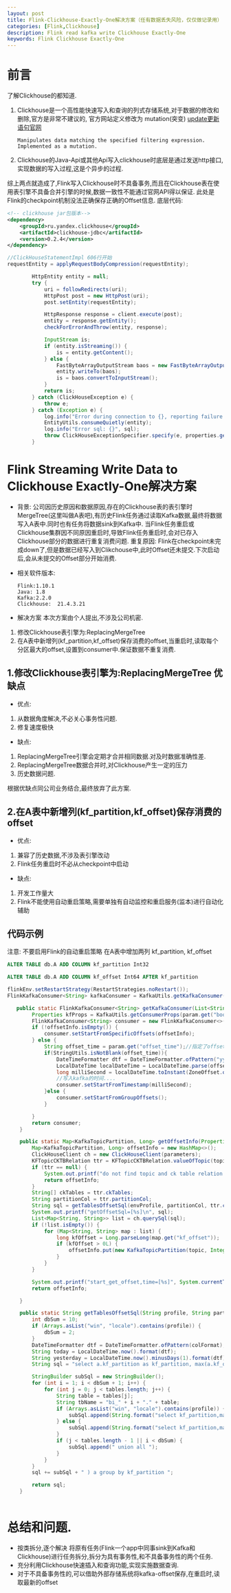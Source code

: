 ```yaml
---
layout: post
title: Flink-Clickhouse-Exactly-One解决方案（任有数据丢失风险，仅仅做记录用）
categories: [Flink,Clickhouse]
description: Flink read kafka write Clickhouse Exactly-One 
keywords: Flink Clickhouse Exactly-One
---
```

# 前言

了解Clickhouse的都知道.
1. Clickhouse是一个高性能快速写入和查询的列式存储系统,对于数据的修改和删除,官方是非常不建议的,
    官方网站定义修改为 mutation(突变)
    [update更新语句官网](https://clickhouse.tech/docs/en/sql-reference/statements/alter/update/)
    ``` 
    Manipulates data matching the specified filtering expression. Implemented as a mutation.
    ```
2. Clickhouse的Java-Api或其他Api写入clickhouse时底层是通过发送http接口,实现数据的写入过程,这是个异步的过程.

综上两点就造成了,Flink写入Clickhouse时不具备事务,而且在Clickhouse表在使用表引擎不具备合并引擎的时候,数据一致性不能通过官网API得以保证.
此处是Flink的checkpoint机制没法正确保存正确的Offset信息.
底层代码:
``` xml
<!-- clickhouse jar包版本--> 
<dependency>
    <groupId>ru.yandex.clickhouse</groupId>
    <artifactId>clickhouse-jdbc</artifactId>
    <version>0.2.4</version>
</dependency>
```
``` java
//ClickHouseStatementImpl 606行开始
requestEntity = applyRequestBodyCompression(requestEntity);

        HttpEntity entity = null;
        try {
            uri = followRedirects(uri);
            HttpPost post = new HttpPost(uri);
            post.setEntity(requestEntity);

            HttpResponse response = client.execute(post);
            entity = response.getEntity();
            checkForErrorAndThrow(entity, response);

            InputStream is;
            if (entity.isStreaming()) {
                is = entity.getContent();
            } else {
                FastByteArrayOutputStream baos = new FastByteArrayOutputStream();
                entity.writeTo(baos);
                is = baos.convertToInputStream();
            }
            return is;
        } catch (ClickHouseException e) {
            throw e;
        } catch (Exception e) {
            log.info("Error during connection to {}, reporting failure to data source, message: {}", properties, e.getMessage());
            EntityUtils.consumeQuietly(entity);
            log.info("Error sql: {}", sql);
            throw ClickHouseExceptionSpecifier.specify(e, properties.getHost(), properties.getPort());
        }
```

# Flink Streaming Write Data to Clickhouse Exactly-One解决方案

- 背景:
    公司因历史原因和数据原因,存在的Clickhouse表的表引擎时MergeTree(这里叫做A表吧),有历史Flink任务通过读取Kafka数据,最终将数据写入A表中.同时也有任务将数据sink到Kafka中.
    当Flink任务重启或Clickhouse集群因不同原因重启时,导致Flink任务重启时,会对已存入Clickhouse部分的数据进行重复消费问题.
    重复原因: Flink在checkpoint未完成down了,但是数据已经写入到Clikchouse中,此时Offset还未提交.下次启动后,会从未提交的Offset部分开始消费.

- 相关软件版本:
    ``` text
    Flink:1.10.1
    Java: 1.8
    Kafka:2.2.0
    Clickhouse:  21.4.3.21
    ```
- 解决方案
本次方案由个人提出,不涉及公司机密.
1. 修改Clickhouse表引擎为:ReplacingMergeTree
2. 在A表中新增列(kf_partition,kf_offset)保存消费的offset,当重启时,读取每个分区最大的offset,设置到consumer中.保证数据不重复消费.

## 1.修改Clickhouse表引擎为:ReplacingMergeTree 优缺点
* 优点: 
1. 从数据角度解决,不必关心事务性问题.
2. 修复速度极快
* 缺点:
1. ReplacingMergeTree引擎会定期才合并相同数据.对及时数据准确性差.
2. ReplacingMergeTree数据合并时,对Clickhouse产生一定的压力
3. 历史数据问题.

根据优缺点同公司业务结合,最终放弃了此方案.

## 2.在A表中新增列(kf_partition,kf_offset)保存消费的offset
* 优点: 
1. 兼容了历史数据,不涉及表引擎改动
2. Flink任务重启时不必从checkpoint中启动
* 缺点:
1. 开发工作量大
2. Flink不能使用自动重启策略,需要单独有自动监控和重启服务(监本)进行自动化辅助
## 代码示例
注意: 不要启用Flink的自动重启策略
在A表中增加两列 kf_partition, kf_offset
``` sql
ALTER TABLE db.A ADD COLUMN kf_partition Int32

ALTER TABLE db.A ADD COLUMN kf_offset Int64 AFTER kf_partition
```
``` java
flinkEnv.setRestartStrategy(RestartStrategies.noRestart());
FlinkKafkaConsumer<String> kafkaConsumer = KafkaUtils.getKafkaConsumer(Collections.singletonList(topic), offsetInfo, parameterTool, groupId);

```

```java    
   public static FlinkKafkaConsumer<String> getKafkaConsumer(List<String> topics, Map<KafkaTopicPartition, Long> offsetInfo, ParameterTool param, String groupId) {
        Properties kfProps = KafkaUtils.getConsumerProps(param.get("bootstrap.servers"), groupId);
        FlinkKafkaConsumer<String> consumer = new FlinkKafkaConsumer<>(topics, new ConsumerSerializationSchema(), kfProps);
        if (!offsetInfo.isEmpty()) {
            consumer.setStartFromSpecificOffsets(offsetInfo);
        } else {
            String offset_time = param.get("offset_time");//指定了offset时间时,使用offset_time,否则使用 groupOffset
            if(StringUtils.isNotBlank(offset_time)){
                DateTimeFormatter dtf = DateTimeFormatter.ofPattern("yyyy-MM-ddHH:mm:ss");
                LocalDateTime localDateTime = LocalDateTime.parse(offset_time, dtf);
                long milliSecond = localDateTime.toInstant(ZoneOffset.ofHours(0)).toEpochMilli();
                //写入kafka的时间....
                consumer.setStartFromTimestamp(milliSecond);
            }else {
                consumer.setStartFromGroupOffsets();
            }

        }
        return consumer;
    }

    public static Map<KafkaTopicPartition, Long> getOffsetInfo(Properties parameters, String topic, String envProfile) throws Exception {
        Map<KafkaTopicPartition, Long> offsetInfo = new HashMap<>();
        ClickHouseClient ch = new ClickHouseClient(parameters);
        KFTopicCKTBRelation ttr = KFTopicCKTBRelation.valueOfTopic(topic);
        if (ttr == null) {
            System.out.printf("do not find topic and ck table relation topic=[%s]", topic);
            return offsetInfo;
        }
        String[] ckTables = ttr.ckTables;
        String partitionCol = ttr.partitionCol;
        String sql = getTablesOffsetSql(envProfile, partitionCol, ttr.colFormat, ckTables);
        System.out.printf("getOffsetSql=[%s]\n", sql);
        List<Map<String, String>> list = ch.querySql(sql);
        if (!list.isEmpty()) {
            for (Map<String, String> map : list) {
                long kfOffset = Long.parseLong(map.get("kf_offset"));
                if (kfOffset > 0L) {
                    offsetInfo.put(new KafkaTopicPartition(topic, Integer.parseInt(map.get("kf_partition"))), kfOffset + 1);
                }
            }
        }

        System.out.printf("start_get_offset,time=[%s]", System.currentTimeMillis());
        return offsetInfo;

    }

    public static String getTablesOffsetSql(String profile, String partitionCol, String colFormat, String... tables) {
        int dbSum = 10;
        if (Arrays.asList("win", "locale").contains(profile)) {
            dbSum = 2;
        }
        DateTimeFormatter dtf = DateTimeFormatter.ofPattern(colFormat);
        String today = LocalDateTime.now().format(dtf);
        String yesterday = LocalDateTime.now().minusDays(1).format(dtf);
        String sql = "select a.kf_partition as kf_partition, max(a.kf_offset) as kf_offset from (";

        StringBuilder subSql = new StringBuilder();
        for (int i = 1; i < dbSum + 1; i++) {
            for (int j = 0; j < tables.length; j++) {
                String table = tables[j];
                String tbName = "bi_" + i + "." + table;
                if (Arrays.asList("win", "locale").contains(profile)) {
                    subSql.append(String.format("select kf_partition,max(kf_offset) as kf_offset from %s where `%s` <='%s' group by kf_partition", tbName, partitionCol, today));
                } else {
                    subSql.append(String.format("select kf_partition,max(kf_offset) as kf_offset from %s where `%s` in (%s) group by kf_partition", tbName, partitionCol, "'" + today + "','" + yesterday + "'"));
                }
                if (j < tables.length - 1 || i < dbSum) {
                    subSql.append(" union all ");
                }
            }
        }
        sql += subSql + " ) a group by kf_partition ";

        return sql;
    }
    
```

# 总结和问题.
- 按类拆分,逐个解决
将原有任务(Flink一个app中同事sink到Kafka和Clickhouse)进行任务拆分,拆分为具有事务性,和不具备事务性的两个任务.
- 充分利用Clickhouse快速插入和查询功能,实现实施数据查询.
- 对于不具备事务性的,可以借助外部存储系统将kafka-offset保存,在重启时,读取最新的offset